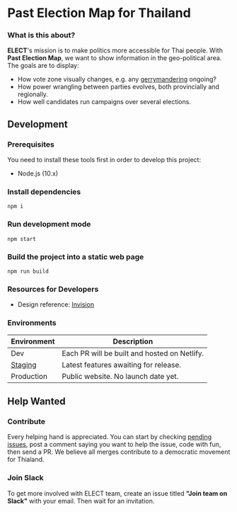# Past Election Map for Thailand

### What is this about?

 **ELECT**'s mission is to make politics more accessible for Thai people. With **Past Election Map**, we want to show information in the geo-political area. The goals are to display:

- How vote zone visually changes, e.g. any [gerrymandering](https://en.wikipedia.org/wiki/Gerrymandering) ongoing?
- How power wrangling between parties evolves, both provincially and regionally.
- How well candidates run campaigns over several elections.


## Development

### Prerequisites

You need to install these tools first in order to develop this project:

- Node.js (10.x)

### Install dependencies

```
npm i
```

### Run development mode

```
npm start
```

### Build the project into a static web page

```
npm run build
```

### Resources for Developers

- Design reference: [Invision](https://projects.invisionapp.com/share/2VW3KECQMPZ)

### Environments

|Environment|Description|
|--|--|
|Dev|Each PR will be built and hosted on Netlify.|
|[Staging](https://distracted-ardinghelli-b8c205.netlify.com/)|Latest features awaiting for release.|
|Production|Public website. No launch date yet.|

## Help Wanted

### Contribute

Every helping hand is appreciated. You can start by checking [pending issues](https://github.com/codeforthailand/past-election-map/issues), post a comment saying you want to help the issue, code with fun, then send a PR. We believe all merges contribute to a democratic movement for Thialand.

### Join Slack
To get more involved with ELECT team, create an issue titled **"Join team on Slack"** with your email. Then wait for an invitation.
